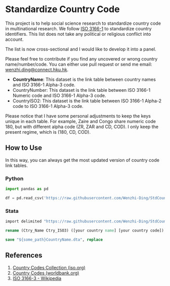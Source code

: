 # Standardize Country Code

This project is to help social science research to standardize country code in multinational research. We follow [ISO 3166-1](https://www.iso.org/iso-3166-country-codes.html) to standardize country identifiers. This list does not take any political or religious conflict into account.

The list is now cross-sectional and I would like to develop it into a panel.

Please feel free to contribute if you find any uncovered or wrong country name/number/code. You can either use pull request or send me email: wenzhi.ding@connect.hku.hk.

- **CountryName**: This dataset is the link table between country names and ISO 3166-1 Alpha-3 code.
- CountryNumber: This dataset is the link table between ISO 3166-1 Numeric code and ISO 3166-1 Alpha-3 code.
- CountryISO2: This dataset is the link table between ISO 3166-1 Alpha-2 code to ISO 3166-1 Alpha-3 code.

Please notice that I have some personal adjustments to keep the keys unique in each table. For example, Zaire and Congo share numeric code 180, but with different alpha code (ZR, ZAR and CD, COD). I only keep the present regime, which is (180, CD, COD).

## How to Use

In this way, you can always get the most updated version of country code link tables.

### Python

```python
import pandas as pd

df = pd.read_csv('https://raw.githubusercontent.com/Wenzhi-Ding/StdCountryCode/main/CountryName.csv', encoding='utf-8')  # Please use UTF-8 encoding.
```

### Stata

```stata
import delimited "https://raw.githubusercontent.com/Wenzhi-Ding/StdCountryCode/main/CountryName.csv", clear

rename (Ctry_Name Ctry_ISO3) ([your country name] [your country code])

save "${some_path}CountryName.dta", replace
```


## References

1. [Country Codes Collection (iso.org)](https://www.iso.org/obp/ui/#iso:pub:PUB500001:en)
2. [Country Codes (worldbank.org)](https://wits.worldbank.org/wits/wits/witshelp/content/codes/country_codes.htm)
3. [ISO 3166-3 - Wikipedia](https://en.wikipedia.org/wiki/ISO_3166-3)

